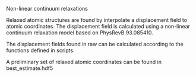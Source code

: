 Non-linear continuum relaxations

Relaxed atomic structures are found by interpolate a displacement field to atomic coordinates.
The displacement field is calculated using a non-linear continuum relaxation model based on PhysRevB.93.085410.

The displacement fields found in raw can be calculated according to the functions defined in scripts.

A preliminary set of relaxed atomic coordinates can be found in best_estimate.hdf5
